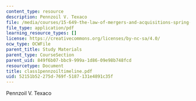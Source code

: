 ```yaml
---
content_type: resource
description: Pennzoil V. Texaco
file: /media/courses/15-649-the-law-of-mergers-and-acquisitions-spring-2003/52151b52275d769f5187131e4891c35f_class1pennzoiltimeline.pdf
file_type: application/pdf
learning_resource_types: []
license: https://creativecommons.org/licenses/by-nc-sa/4.0/
ocw_type: OCWFile
parent_title: Study Materials
parent_type: CourseSection
parent_uid: 849f6b07-bbc9-999a-1d86-09e98b748fcd
resourcetype: Document
title: class1pennzoiltimeline.pdf
uid: 52151b52-275d-769f-5187-131e4891c35f
---
```

Pennzoil V. Texaco